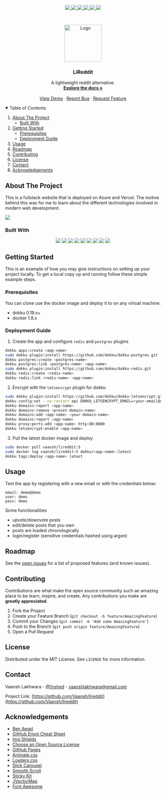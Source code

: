 <!-- HEADERS -->
<p align="center">
  <a href="https://github.com/Vaansh/lireddit/graphs/contributors">
    <img src="https://img.shields.io/github/contributors/Vaansh/lireddit.svg?style=for-the-badge">
  </a>
  <a href="https://github.com/Vaansh/lireddit/network/members">
    <img src="https://img.shields.io/github/forks/Vaansh/lireddit.svg?style=for-the-badge">
  </a>
  <a href="https://github.com/Vaansh/lireddit/stargazers">
    <img src="https://img.shields.io/github/stars/Vaansh/lireddit.svg?style=for-the-badge">
  </a>
  <a href="https://github.com/Vaansh/lireddit/issues">
    <img src="https://img.shields.io/github/issues/Vaansh/lireddit.svg?style=for-the-badge">
  </a>
  <a href="https://github.com/Vaansh/lireddit/blob/main/LICENSE.md">
    <img src="https://img.shields.io/github/license/gatsbyjs/gatsby.svg?style=for-the-badge">
  </a>
  <a href="https://linkedin.com/in/Vaansh">
    <img src="https://img.shields.io/badge/-LinkedIn-black.svg?style=for-the-badge&logo=linkedin&colorB=555">
  </a>
</p>

<!-- PROJECT LOGO -->
<br />
<p align="center">
  <a href="https://github.com/Vaansh/lireddit">
    <img src="https://i.pinimg.com/originals/0d/f7/5a/0df75a7a9d23f959a2b81996400ac752.png" alt="Logo" height="120">
  </a>

  <h3 align="center">LiReddit</h3>

  <p align="center">
    A lightweight reddit alternative.
    <br />
    <a href="https://github.com/Vaansh/lireddit"><strong>Explore the docs »</strong></a>
    <br />
    <br />
    <a href="https://vaansh.me">View Demo</a>
    ·
    <a href="https://github.com/Vaansh/lireddit/issues">Report Bug</a>
    ·
    <a href="https://github.com/Vaansh/lireddit/issues">Request Feature</a>
  </p>
</p>

<!-- TABLE OF CONTENTS -->
<details open="open">
  <summary>Table of Contents</summary>
  <ol>
    <li>
      <a href="#about-the-project">About The Project</a>
      <ul>
        <li><a href="#built-with">Built With</a></li>
      </ul>
    </li>
    <li>
      <a href="#getting-started">Getting Started</a>
      <ul>
        <li><a href="#prerequisites">Prerequisites</a></li>
        <li><a href="#deployment-guide">Deployment Guide</a></li>
      </ul>
    </li>
    <li><a href="#usage">Usage</a></li>
    <li><a href="#roadmap">Roadmap</a></li>
    <li><a href="#contributing">Contributing</a></li>
    <li><a href="#license">License</a></li>
    <li><a href="#contact">Contact</a></li>
    <li><a href="#acknowledgements">Acknowledgements</a></li>
  </ol>
</details>

## About The Project

This is a fullstack website that is deployed on Azure and Vercel. The motive behind this was for me to learn about the different technologies involved in modern web development.

<a href="https://vaansh.me">
    <img src="https://i.imgur.com/lvpvv7d.png">
  </a>

### Built With

<p align="center">
  <img src="https://img.shields.io/badge/Node.js-43853D?style=for-the-badge&logo=node.js&logoColor=white">
  <img src="https://img.shields.io/badge/React-20232A?style=for-the-badge&logo=react&logoColor=61DAFB">
  <img src="https://img.shields.io/badge/Chakra%20UI-319795?style=for-the-badge&logo=Chakra%20UI&logoColor=white">
  <img src="https://img.shields.io/badge/TypeScript-007ACC?style=for-the-badge&logo=typescript&logoColor=white">
  <img src="https://img.shields.io/badge/GraphQl-E10098?style=for-the-badge&logo=graphql&logoColor=white">
  <img src="https://img.shields.io/badge/Redis-DC382D?style=for-the-badge&logo=Redis&logoColor=white">
  <img src="https://img.shields.io/badge/PostgreSQL-316192?style=for-the-badge&logo=postgresql&logoColor=white">
  <img src="https://img.shields.io/badge/Azure-0089D6?style=for-the-badge&logo=Microsoft-Azure&logoColor=white">
  <img src="https://img.shields.io/badge/Vercel-000000?style=for-the-badge&logo=Vercel&logoColor=white">  
</p>

<!-- GETTING STARTED -->

## Getting Started

This is an example of how you may give instructions on setting up your project locally.
To get a local copy up and running follow these simple example steps.

### Prerequisites

You can clone use the docker image and deploy it to on any virtual machine.

- dokku 0.19.x+
- docker 1.8.x

### Deployment Guide

1. Create the app and configure `redis` and `postgres` plugins

```zsh
dokku apps:create <app-name>
sudo dokku plugin:install https://github.com/dokku/dokku-postgres.git
dokku postgres:create <postgres-name>
dokku postgres:link <postgres-name> <app-name>
sudo dokku plugin:install https://github.com/dokku/dokku-redis.git
dokku redis:create <redis-name>
dokku redis:link <redis-name> <app-name>
```

2. Encrypt with the `letsencrypt` plugin for dokku

```zsh
sudo dokku plugin:install https://github.com/dokku/dokku-letsencrypt.git
dokku config:set --no-restart api DOKKU_LETSENCRYPT_EMAIL=<your-email@email.com>
dokku domains:report <app-name>
dokku domains:remove <preset-domain-name>
dokku domains:add <app-name> <your-domain-name>
dokku domains:report <app-name>
dokku proxy:ports-add <app-name> http:80:8080
dokku letsencrypt:enable <app-name>
```

3. Pull the latest docker image and deploy

```zsh
sudo docker pull vaansh/lireddit:5
sudo docker tag vaansh/lireddit:5 dokku/<app-name>:latest
dokku tags:deploy <app-name> latest
```

## Usage

Test the app by registering with a new email or with the credentials below:

```
email: demo@demo
user: demo
pass: demo
```

Some functionalities

- upvote/downvote posts
- edit/delete posts that you own
- posts are loaded chronologically
- login/register (sensitive credentials hashed using argon)

## Roadmap

See the [open issues](https://github.com/Vaansh/lireddit/issues) for a list of proposed features (and known issues).

<!-- CONTRIBUTING -->

## Contributing

Contributions are what make the open source community such an amazing place to be learn, inspire, and create. Any contributions you make are **greatly appreciated**.

1. Fork the Project
2. Create your Feature Branch (`git checkout -b feature/AmazingFeature`)
3. Commit your Changes (`git commit -m 'Add some AmazingFeature'`)
4. Push to the Branch (`git push origin feature/AmazingFeature`)
5. Open a Pull Request

<!-- LICENSE -->

## License

Distributed under the MIT License. See `LICENSE` for more information.

<!-- CONTACT -->

## Contact

Vaansh Lakhwara - [@1nshed](https://twitter.com/vaansh_lakhwara) - vaanshlakhwara@gmail.com

Project Link: [https://github.com/Vaansh/lireddit](https://github.com/Vaansh/lireddit)

<!-- ACKNOWLEDGEMENTS -->

## Acknowledgements

- [Ben Awad](https://www.benawad.com)
- [GitHub Emoji Cheat Sheet](https://www.webpagefx.com/tools/emoji-cheat-sheet)
- [Img Shields](https://shields.io)
- [Choose an Open Source License](https://choosealicense.com)
- [GitHub Pages](https://pages.github.com)
- [Animate.css](https://daneden.github.io/animate.css)
- [Loaders.css](https://connoratherton.com/loaders)
- [Slick Carousel](https://kenwheeler.github.io/slick)
- [Smooth Scroll](https://github.com/cferdinandi/smooth-scroll)
- [Sticky Kit](http://leafo.net/sticky-kit)
- [JVectorMap](http://jvectormap.com)
- [Font Awesome](https://fontawesome.com)
